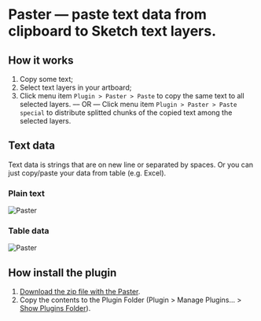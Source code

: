 # Paster — paste text data from clipboard to Sketch text layers.

## How it works
1. Copy some text;
2. Select text layers in your artboard;
3. Click menu item ```Plugin > Paster > Paste``` to copy the same text to all selected layers. –– OR –– Click menu item ```Plugin > Paster > Paste special``` to distribute splitted chunks of the copied text among the selected layers.


## Text data
Text data is strings that are on new line or separated by spaces. Or you can just copy/paste your data from table (e.g. Excel).

### Plain text
![Paster](/paster-sketch-plugin_volorf.gif)

### Table data
![Paster](/paster_13_volorf.gif)


## How install the plugin
1. [Download the zip file with the Paster](https://github.com/Volorf/Paster/archive/master.zip).
2. Copy the contents to the Plugin Folder (Plugin > Manage Plugins... > [Show Plugins Folder](http://frolovoleg.ru/images/sketch-plugin-folder.png)).

